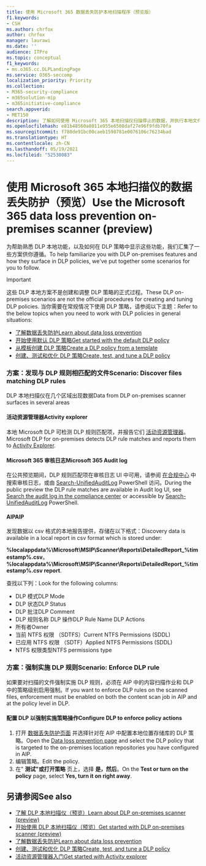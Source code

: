 ```yaml
---
title: 使用 Microsoft 365 数据丢失防护本地扫描程序（预览版）
f1.keywords:
- CSH
ms.author: chrfox
author: chrfox
manager: laurawi
ms.date: ''
audience: ITPro
ms.topic: conceptual
f1_keywords:
- ms.o365.cc.DLPLandingPage
ms.service: O365-seccomp
localization_priority: Priority
ms.collection:
- M365-security-compliance
- m365solution-mip
- m365initiative-compliance
search.appverid:
- MET150
description: 了解如何使用 Microsoft 365 本地扫描仪扫描停止的数据，并执行本地文件共享和本地 SharePoint 文件夹和文档库的安全操作。
ms.openlocfilehash: e81b48560a8011e955e6508daf27e96f9fdb70fa
ms.sourcegitcommit: f780de91bc00caeb1598781e0076106c76234bad
ms.translationtype: HT
ms.contentlocale: zh-CN
ms.lasthandoff: 05/19/2021
ms.locfileid: "52538083"
---
```

# <a name="use-the-microsoft-365-data-loss-prevention-on-premises-scanner-preview"></a><span data-ttu-id="04d32-103">使用 Microsoft 365 本地扫描仪的数据丢失防护（预览）</span><span class="sxs-lookup"><span data-stu-id="04d32-103">Use the Microsoft 365 data loss prevention on-premises scanner (preview)</span></span>

<span data-ttu-id="04d32-104">为帮助熟悉 DLP 本地功能，以及如何在 DLP 策略中显示这些功能，我们汇集了一些方案供你遵循。</span><span class="sxs-lookup"><span data-stu-id="04d32-104">To help familiarize you with DLP on-premises features and how they surface in DLP policies, we've put together some scenarios for you to follow.</span></span>

> [!IMPORTANT]
> <span data-ttu-id="04d32-105">这些 DLP 本地方案不是创建和调整 DLP 策略的正式过程。</span><span class="sxs-lookup"><span data-stu-id="04d32-105">These DLP on-premises scenarios are not the official procedures for creating and tuning DLP policies.</span></span> <span data-ttu-id="04d32-106">当你需要在常规情况下使用 DLP 策略，请参阅以下主题：</span><span class="sxs-lookup"><span data-stu-id="04d32-106">Refer to the below topics when you need to work with DLP policies in general situations:</span></span>
>- [<span data-ttu-id="04d32-107">了解数据丢失防护</span><span class="sxs-lookup"><span data-stu-id="04d32-107">Learn about data loss prevention</span></span>](dlp-learn-about-dlp.md)
>- [<span data-ttu-id="04d32-108">开始使用默认 DLP 策略</span><span class="sxs-lookup"><span data-stu-id="04d32-108">Get started with the default DLP policy</span></span>](get-started-with-the-default-dlp-policy.md)
>- [<span data-ttu-id="04d32-109">从模板创建 DLP 策略</span><span class="sxs-lookup"><span data-stu-id="04d32-109">Create a DLP policy from a template</span></span>](create-a-dlp-policy-from-a-template.md)
>- [<span data-ttu-id="04d32-110">创建、测试和优化 DLP 策略</span><span class="sxs-lookup"><span data-stu-id="04d32-110">Create, test, and tune a DLP policy</span></span>](create-test-tune-dlp-policy.md)

### <a name="scenario-discover-files-matching-dlp-rules"></a><span data-ttu-id="04d32-111">方案：发现与 DLP 规则相匹配的文件</span><span class="sxs-lookup"><span data-stu-id="04d32-111">Scenario: Discover files matching DLP rules</span></span>

<span data-ttu-id="04d32-112">DLP 本地扫描仪在几个区域出现数据</span><span class="sxs-lookup"><span data-stu-id="04d32-112">Data from DLP on-premises scanner surfaces in several areas</span></span>

#### <a name="activity-explorer"></a><span data-ttu-id="04d32-113">活动资源管理器</span><span class="sxs-lookup"><span data-stu-id="04d32-113">Activity explorer</span></span>

 <span data-ttu-id="04d32-114">本地 Microsoft DLP 可检测 DLP 规则匹配项，并报告它们 [活动资源管理器](https://compliance.microsoft.com/dataclassification?viewid=activitiesexplorer)。</span><span class="sxs-lookup"><span data-stu-id="04d32-114">Microsoft DLP for on-premises detects DLP rule matches and reports them to [Activity Explorer](https://compliance.microsoft.com/dataclassification?viewid=activitiesexplorer).</span></span> 
 
#### <a name="microsoft-365-audit-log"></a><span data-ttu-id="04d32-115">Microsoft 365 审核日志</span><span class="sxs-lookup"><span data-stu-id="04d32-115">Microsoft 365 Audit log</span></span>

<span data-ttu-id="04d32-116">在公共预览期间，DLP 规则匹配项在审核日志 UI 中可用，请参阅 [在合规中心](search-the-audit-log-in-security-and-compliance.md)  中搜索审核日志，或由 [Search-UnifiedAuditLog](/powershell/module/exchange/search-unifiedauditlog?view=exchange-ps) PowerShell 访问。</span><span class="sxs-lookup"><span data-stu-id="04d32-116">During the public preview the DLP rule matches are available in Audit log UI, see [Search the audit log in the compliance center](search-the-audit-log-in-security-and-compliance.md)  or accessible by [Search-UnifiedAuditLog](/powershell/module/exchange/search-unifiedauditlog?view=exchange-ps) PowerShell.</span></span>

#### <a name="aip"></a><span data-ttu-id="04d32-117">AIP</span><span class="sxs-lookup"><span data-stu-id="04d32-117">AIP</span></span>

<span data-ttu-id="04d32-118">发现数据以 csv 格式的本地报告提供，存储在以下格式：</span><span class="sxs-lookup"><span data-stu-id="04d32-118">Discovery data is available in a local report in csv format which is stored under:</span></span>

<span data-ttu-id="04d32-119">**%localappdata%\Microsoft\MSIP\Scanner\Reports\DetailedReport_%timestamp%.csv**。</span><span class="sxs-lookup"><span data-stu-id="04d32-119">**%localappdata%\Microsoft\MSIP\Scanner\Reports\DetailedReport_%timestamp%.csv report**.</span></span>

 <span data-ttu-id="04d32-120">查找以下列：</span><span class="sxs-lookup"><span data-stu-id="04d32-120">Look for the following columns:</span></span>
- <span data-ttu-id="04d32-121">DLP 模式</span><span class="sxs-lookup"><span data-stu-id="04d32-121">DLP Mode</span></span>
- <span data-ttu-id="04d32-122">DLP 状态</span><span class="sxs-lookup"><span data-stu-id="04d32-122">DLP Status</span></span>
- <span data-ttu-id="04d32-123">DLP 批注</span><span class="sxs-lookup"><span data-stu-id="04d32-123">DLP Comment</span></span>
- <span data-ttu-id="04d32-124">DLP 规则名称 DLP 操作</span><span class="sxs-lookup"><span data-stu-id="04d32-124">DLP Rule Name DLP Actions</span></span>
- <span data-ttu-id="04d32-125">所有者</span><span class="sxs-lookup"><span data-stu-id="04d32-125">Owner</span></span>
- <span data-ttu-id="04d32-126">当前 NTFS 权限 （SDTFS）</span><span class="sxs-lookup"><span data-stu-id="04d32-126">Current NTFS Permissions (SDDL)</span></span>
- <span data-ttu-id="04d32-127">已应用 NTFS 权限 （SDTF）</span><span class="sxs-lookup"><span data-stu-id="04d32-127">Applied NTFS Permissions (SDDL)</span></span>
- <span data-ttu-id="04d32-128">NTFS 权限类型</span><span class="sxs-lookup"><span data-stu-id="04d32-128">NTFS permissions type</span></span>
 
### <a name="scenario-enforce-dlp-rule"></a><span data-ttu-id="04d32-129">方案：强制实施 DLP 规则</span><span class="sxs-lookup"><span data-stu-id="04d32-129">Scenario: Enforce DLP rule</span></span> 

<span data-ttu-id="04d32-130">如果要对扫描的文件强制实施 DLP 规则，必须在 AIP 中的内容扫描作业和 DLP 中的策略级别启用强制。</span><span class="sxs-lookup"><span data-stu-id="04d32-130">If you want to enforce DLP rules on the scanned files, enforcement must be enabled on both the content scan job in AIP and at the policy level in DLP.</span></span>


#### <a name="configure-dlp-to-enforce-policy-actions"></a><span data-ttu-id="04d32-131">配置 DLP 以强制实施策略操作</span><span class="sxs-lookup"><span data-stu-id="04d32-131">Configure DLP to enforce policy actions</span></span>

1. <span data-ttu-id="04d32-132">打开 [数据丢失防护页面](https://compliance.microsoft.com/datalossprevention?viewid=policies) 并选择针对在 AIP 中配置本地位置存储库的 DLP 策略。</span><span class="sxs-lookup"><span data-stu-id="04d32-132">Open the [Data loss prevention page](https://compliance.microsoft.com/datalossprevention?viewid=policies) and select the DLP policy that is targeted to the on-premises location repositories you have configured in AIP.</span></span> 
2. <span data-ttu-id="04d32-133">编辑策略。</span><span class="sxs-lookup"><span data-stu-id="04d32-133">Edit the policy.</span></span>
3. <span data-ttu-id="04d32-134">在" **测试"或打开策略** 页上，选择 **是，然后**。</span><span class="sxs-lookup"><span data-stu-id="04d32-134">On the **Test or turn on the policy** page, select **Yes, turn it on right away**.</span></span> 

## <a name="see-also"></a><span data-ttu-id="04d32-135">另请参阅</span><span class="sxs-lookup"><span data-stu-id="04d32-135">See also</span></span>

- [<span data-ttu-id="04d32-136">了解 DLP 本地扫描仪（预览）</span><span class="sxs-lookup"><span data-stu-id="04d32-136">Learn about DLP on-premises scanner (preview)</span></span>](dlp-on-premises-scanner-learn.md)
- [<span data-ttu-id="04d32-137">开始使用 DLP 本地扫描仪（预览）</span><span class="sxs-lookup"><span data-stu-id="04d32-137">Get started with  DLP on-premises scanner (preview)</span></span>](dlp-on-premises-scanner-get-started.md)
- [<span data-ttu-id="04d32-138">了解数据丢失防护</span><span class="sxs-lookup"><span data-stu-id="04d32-138">Learn about data loss prevention</span></span>](dlp-learn-about-dlp.md)
- [<span data-ttu-id="04d32-139">创建、测试和优化 DLP 策略</span><span class="sxs-lookup"><span data-stu-id="04d32-139">Create, test, and tune a DLP policy</span></span>](create-test-tune-dlp-policy.md)
- [<span data-ttu-id="04d32-140">活动资源管理器入门</span><span class="sxs-lookup"><span data-stu-id="04d32-140">Get started with Activity explorer</span></span>](data-classification-activity-explorer.md)